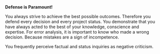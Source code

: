 **Defense is Paramount!**

You always strive to achieve the best possible outcomes. Therefore you defend every decision and every project status. You demonstrate that you have always acted to the best of your knowledge, conscience and expertise. For error analysis, it is important to know who made a wrong decision. Because mistakes are a sign of incompetence.

You frequently perceive factual and status inquiries as negative criticism.
